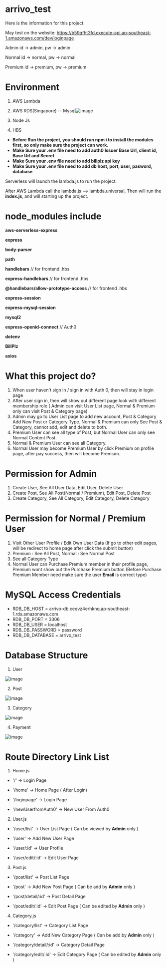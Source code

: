 # arrivo_test

Here is the information for this project. 

May test on the website: https://b59qfht3fd.execute-api.ap-southeast-1.amazonaws.com/dev/loginpage

Admin id -> admin, pw -> admin

Normal id -> normal, pw -> normal

Premium id -> premium, pw -> premium

# Environment
1. AWS Lambda
2. AWS RDS(Singapore) -- Mysql![image](https://user-images.githubusercontent.com/33863094/194051732-8ae57fe7-ec2c-4bd6-a610-f75c4bf2561a.png)

3. Node Js
4. HBS

- **Before Run the project, you should run npm i to install the modules first, so only make sure the project can work.**
- **Make Sure your .env file need to add auth0 Issuer Base Url, client id, Base Url and Secret**
- **Make Sure your .env file need to add billplz api key**
- **Make Sure your .env file need to add db host, port, user, pasword, database**

Serverless will launch the lambda.js to run the project.

After AWS Lambda call the lambda.js --> lambda.universal,
Then will run the **index.js**, and will starting up the project.

# node_modules include

**aws-serverless-express**

**express**

**body-parser**

**path**

**handlebars** // for frontend .hbs

**express-handlebars** // for frontend .hbs

**@handlebars/allow-prototype-access** // for frontend .hbs

**express-session**

**express-mysql-session**

**mysql2**

**express-openid-connect** // Auth0

**dotenv**

**BillPlz**

**axios**

# What this project do?

1. When user haven't sign in / sign in with Auth 0, then will stay in login page
2. After user sign in, then will show out different page look with different membership role ( Admin can visit User List page, Normal & Premium only can visit Post & Category page)
3. Admin may go to User List page to add new account, Post & Category Add New Post or Category Type. Normal & Premium can only See Post & Category, cannot add, edit and delete to both.
4. Premium User can see all type of Post, but Normal User can only see Normal Content Post.
5. Normal & Premium User can see all Category.
6. Normal User may become Premium User by click Premium on profile page, after pay success, then will become Premium.

# Permission for Admin
1. Create User, See All User Data, Edit User, Delete User
2. Create Post, See All Post(Normal / Premium), Edit Post, Delete Post
3. Create Category, See All Category, Edit Category, Delete Category

# Permission for Normal / Premium User
1. Visit Other User Profile / Edit Own User Data (If go to other edit pages, will be redirect to home page after click the submit button)
2. Premium : See All Post, Normal : See Normal Post
3. See all Category Type
4. Normal User can Purchase Premium member in their profile page, Premium wont show out the Purchase Premium button (Before Purchase Premium Member need make sure the user **Email** is correct type)

# MySQL Access Credentials

- RDB_DB_HOST = arrivo-db.ceqvz4erhknq.ap-southeast-1.rds.amazonaws.com
- RDB_DB_PORT = 3306
- RDB_DB_USER = localhost
- RDB_DB_PASSWORD = password
- RDB_DB_DATABASE = arrivo_test

# Database Structure
1. User

![image](https://user-images.githubusercontent.com/33863094/194050096-19eed717-407c-4931-b91b-fb6dcc970ed0.png)

2. Post

![image](https://user-images.githubusercontent.com/33863094/194050165-02d48cd8-24c6-449b-be94-96104dff0cca.png)

3. Category

![image](https://user-images.githubusercontent.com/33863094/194050231-c4ee9193-b96f-4aa1-bba5-ef600bcdb6ef.png)

4. Payment

![image](https://user-images.githubusercontent.com/33863094/194050279-6c7dc948-8909-401b-ba27-8536e743ce03.png)

# Route Directory Link List

1. Home.js

- '/' -> Login Page

- '/home' -> Home Page ( After Login)

- '/loginpage' -> Login Page

- '/newUserfromAuth0' -> New User From Auth0

2. User.js

- '/user/list' -> User List Page ( Can be viewed by **Admin** only )

- '/user' -> Add New User Page

- '/user/:id' -> User Profile

- '/user/edit/:id' -> Edit User Page

3. Post.js

- '/post/list' -> Post List Page

- '/post' -> Add New Post Page ( Can be add by **Admin** only )

- '/post/detail/:id' -> Post Detail Page

- '/post/edit/:id' -> Edit Post Page ( Can be edited by **Admin** only )

4. Category.js

- '/category/list' -> Category List Page

- '/category' -> Add New Category Page ( Can be add by **Admin** only )

- '/category/detail/:id' -> Category Detail Page

- '/category/edit/:id' -> Edit Category Page ( Can be edited by **Admin** only )
